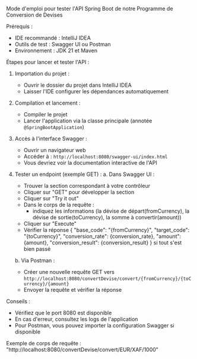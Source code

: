 Mode d'emploi pour tester l'API Spring Boot de notre Programme de Conversion de Devises 


Prérequis :
- IDE recommandé : IntelliJ IDEA
- Outils de test : Swagger UI ou Postman
- Environnement : JDK 21 et Maven

Étapes pour lancer et tester l'API :
1. Importation du projet :
   - Ouvrir le dossier du projet dans IntelliJ IDEA
   - Laisser l'IDE configurer les dépendances automatiquement

2. Compilation et lancement :
   - Compiler le projet 
   - Lancer l'application via la classe principale (annotée `@SpringBootApplication`)

3. Accès à l'interface Swagger :
   - Ouvrir un navigateur web
   - Accéder à : `http://localhost:8080/swagger-ui/index.html`
   - Vous devriez voir la documentation interactive de l'API

4. Tester un endpoint (exemple GET) :
   a. Dans Swagger UI :
   - Trouver la section correspondant à votre contrôleur
   - Cliquer sur "GET" pour développer la section
   - Cliquer sur "Try it out"
   - Dans le corps de la requête :
     * indiquez les informations (la dévise de départ(fromCurrency), la dévise de sortie(toCurrency), la somme à convertir(amount))
   - Cliquer sur "Execute"
   - Vérifier la réponse 
   {
  "base_code": "{fromCurrency}",
  "target_code": "{toCurrency}",
  "conversion_rate": {conversion_rate},
  "amount": {amount},
  "conversion_result": {conversion_result}
    } si tout s'est bien passé

   b. Via Postman :
   - Créer une nouvelle requête GET vers `http://localhost:8080/convertDevise/convert/{fromCurrency}/{toCurrency}/{amount}`
   - Envoyer la requête et vérifier la réponse

Conseils :
- Vérifiez que le port 8080 est disponible
- En cas d'erreur, consultez les logs de l'application
- Pour Postman, vous pouvez importer la configuration Swagger si disponible


Exemple de corps de requête :
"http://localhost:8080/convertDevise/convert/EUR/XAF/1000"